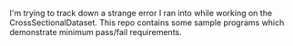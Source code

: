 I'm trying to track down a strange error I ran into while working on the CrossSectionalDataset.
This repo contains some sample programs which demonstrate minimum pass/fail requirements.
